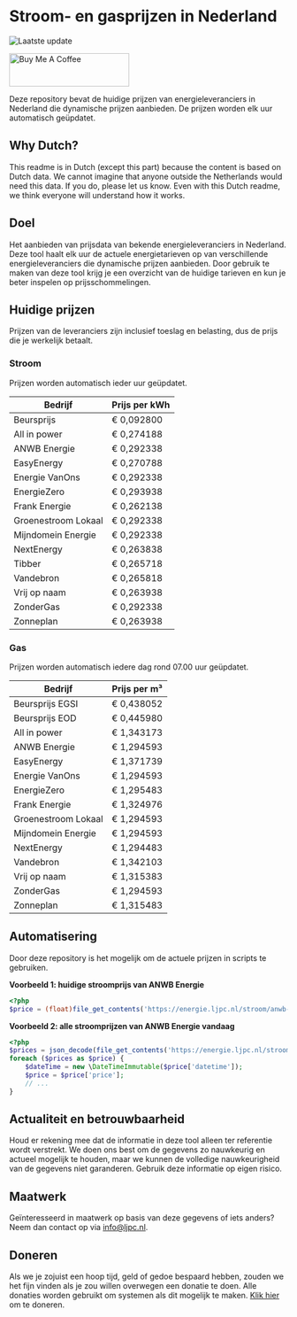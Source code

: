 # Stroom- en gasprijzen in Nederland

![Laatste update](https://img.shields.io/badge/laatste%20update-2024--11--17%2009%3A00%20CET-brightgreen)

<a href="https://www.buymeacoffee.com/Lars-" target="_blank"><img src="https://cdn.buymeacoffee.com/buttons/v2/default-orange.png" alt="Buy Me A Coffee" height="60" style="height: 60px !important;width: 217px !important;" ></a>

Deze repository bevat de huidige prijzen van energieleveranciers in Nederland die dynamische prijzen aanbieden. De prijzen worden elk uur automatisch geüpdatet.

## Why Dutch?

This readme is in Dutch (except this part) because the content is based on Dutch data. We cannot imagine that anyone outside the Netherlands would need this data. If you do, please let us know. Even with this Dutch readme, we think
everyone will understand how it works.

## Doel

Het aanbieden van prijsdata van bekende energieleveranciers in Nederland. Deze tool haalt elk uur de actuele energietarieven op van verschillende energieleveranciers die dynamische prijzen aanbieden. Door gebruik te maken van deze tool
krijg je een overzicht van de huidige tarieven en kun je beter inspelen op prijsschommelingen.

## Huidige prijzen

Prijzen van de leveranciers zijn inclusief toeslag en belasting, dus de prijs die je werkelijk betaalt.

### Stroom

Prijzen worden automatisch ieder uur geüpdatet.

 Bedrijf | Prijs per kWh 
---------|---------------
Beursprijs | € 0,092800
All in power | € 0,274188
ANWB Energie | € 0,292338
EasyEnergy | € 0,270788
Energie VanOns | € 0,292338
EnergieZero | € 0,293938
Frank Energie | € 0,262138
Groenestroom Lokaal | € 0,292338
Mijndomein Energie | € 0,292338
NextEnergy | € 0,263838
Tibber | € 0,265718
Vandebron | € 0,265818
Vrij op naam | € 0,263938
ZonderGas | € 0,292338
Zonneplan | € 0,263938


### Gas

Prijzen worden automatisch iedere dag rond 07.00 uur geüpdatet.

 Bedrijf | Prijs per m³ 
---------|--------------
Beursprijs EGSI | € 0,438052
Beursprijs EOD | € 0,445980
All in power | € 1,343173
ANWB Energie | € 1,294593
EasyEnergy | € 1,371739
Energie VanOns | € 1,294593
EnergieZero | € 1,295483
Frank Energie | € 1,324976
Groenestroom Lokaal | € 1,294593
Mijndomein Energie | € 1,294593
NextEnergy | € 1,294483
Vandebron | € 1,342103
Vrij op naam | € 1,315383
ZonderGas | € 1,294593
Zonneplan | € 1,315483


## Automatisering

Door deze repository is het mogelijk om de actuele prijzen in scripts te gebruiken.

**Voorbeeld 1: huidige stroomprijs van ANWB Energie**

```php
<?php
$price = (float)file_get_contents('https://energie.ljpc.nl/stroom/anwb-energie-nu.txt');

```

**Voorbeeld 2: alle stroomprijzen van ANWB Energie vandaag**

```php
<?php
$prices = json_decode(file_get_contents('https://energie.ljpc.nl/stroom/all-in-power-vandaag.json'),true);
foreach ($prices as $price) {
    $dateTime = new \DateTimeImmutable($price['datetime']);
    $price = $price['price'];
    // ...
}
```

## Actualiteit en betrouwbaarheid

Houd er rekening mee dat de informatie in deze tool alleen ter referentie wordt verstrekt. We doen ons best om de gegevens zo nauwkeurig en actueel mogelijk te houden, maar we kunnen de volledige nauwkeurigheid van de gegevens niet
garanderen. Gebruik deze informatie op eigen risico.

## Maatwerk

Geïnteresseerd in maatwerk op basis van deze gegevens of iets anders? Neem dan contact op
via [info@ljpc.nl](mailto:info@ljpc.nl?subject=Energie%20prijzen).

## Doneren

Als we je zojuist een hoop tijd, geld of gedoe bespaard hebben, zouden we het fijn vinden als je zou willen overwegen een
donatie te doen. Alle donaties worden gebruikt om systemen als dit mogelijk te
maken. [Klik hier](https://www.buymeacoffee.com/Lars-) om te doneren.
